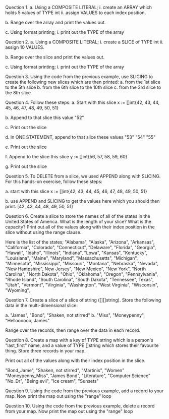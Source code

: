 Quection 1.
a. Using a COMPOSITE LITERAL;
   i. create an ARRAY which holds 5 values of TYPE int
  ii. assign VALUES to each index position.

b. Range over the array and print the values out.

c. Using format printing;
   i. print out the TYPE of the array



Question 2.
a. Using a COMPOSITE LITERAL;
   i. create a SLICE of TYPE int
  ii. assign 10 VALUES.

b. Range over the slice and print the values out.

c. Using format printing;
   i. print out the TYPE of the array



Question 3.
Using the code from the previous example, use SLICING to create the following new slices which are then printed:
a. from the 1st slice to the 5th slice
b. from the 6th slice to the 10th slice
c. from the 3rd slice to the 8th slice



Question 4.
Follow these steps:
a. Start with this slice
   x := []int{42, 43, 44, 45, 46, 47, 48, 49, 50, 51}
   
b. Append to that slice this value
   "52"

c. Print out the slice

d. In ONE STATEMENT, append to that slice these values
   "53"
   "54"
   "55"

e. Print out the slice

f. Append to the slice this slice
   y := []int{56, 57, 58, 59, 60}

g. Print out the slice



Question 5.
To DELETE from a slice, we used APPEND along with SLICING. For this hands-on exercise, follow these steps:

a. start with this slice
   x := []int{42, 43, 44, 45, 46, 47, 48, 49, 50, 51}

b. use APPEND and SLICING to get the values here which you should then print.
   [42, 43, 44, 48, 49, 50, 51]



Question 6.
Create a slice to store the names of all of the states in the United States of America.
What is the length of your slice?
What is the capacity?
Print out all of the values along with their index position in the slice without using the range
 clause.

Here is the list of the states;
"Alabama", "Alaska", "Arizona", "Arkansas", "California", "Colorado", "Connecticut", "Delaware",
 "Florida", "Georgia", "Hawaii", "Idaho", "Illinois", "Indiana", "Lowa", "Kansas", "Kentucky", 
"Louisiana", "Maine", "Maryland", "Massachusetts", "Michigan", "Minnesota", "Mississippi",
 "Missouri", "Montana", "Nebraska", "Nevada", "New Hampshire", New Jersey", "New Mexico",
 "New York", "North Carolina", "North Dakota", "Ohio", "Oklahoma", "Oregon", "Pennsylvania", 
"Rhode Island", "South Carolina", "South Dakota", "Tennessee", Texas", "Utah", "Vermont", 
"Virginia", "Washington", "West Virginia", "Wisconsin", "Wyoming",  



Question 7.
Create a slice of a slice of string ([][]string).
Store the following data in the multi-dimensional slice:

a. "James", "Bond", "Shaken, not stirred"
b. "Miss", "Moneypenny", "Helloooooo, James"

Range over the records, then range over the data in each record.



Question 8.
Create a map with a key of TYPE string which is a person's "last_first" name, and a value of TYPE 
[]string which stores their favourite thing. Store three records in your map.

Print out all of the values along with their index position in the slice.

 "Bond_Jame", "Shaken, not stirred", "Martinis", "Women"
"Moneypenny_Miss", "James Bond", "Literature", "Computer Science"
"No_Dr", "Being evil", "Ice cream", "Sunsets"



Question 9.
Using the code from the previous example, add a record to your map.
Now print the map out using the "range" loop



Question 10.
Using the code from the previous example, delete a record from your map.
Now print the map out using the "range" loop




  




